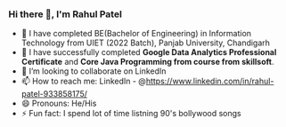 ### Hi there 👋, I'm Rahul Patel

- 🔭 I have completed BE(Bachelor of Engineering) in Information Technology from UIET (2022 Batch), Panjab University, Chandigarh
- 🌱 I have successfully completed **Google Data Analytics Professional Certificate** and **Core Java Programming from course from skillsoft**.
- 👯 I’m looking to collaborate on LinkedIn
- 📫 How to reach me: LinkedIn - @https://www.linkedin.com/in/rahul-patel-933858175/
- 😄 Pronouns: He/His
- ⚡ Fun fact: I spend lot of time listning 90's bollywood songs 

